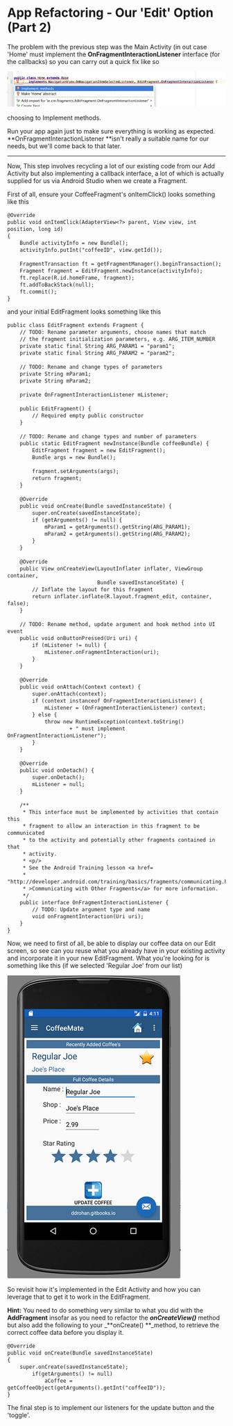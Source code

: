 # App Refactoring - Our 'Edit' Option \(Part 2\)

The problem with the previous step was the Main Activity \(in out case 'Home' must implement the **OnFragmentInteractionListener** interface \(for the callbacks\) so you can carry out a quick fix like so

![](/assets/lab510.png)

choosing to Implement methods.

Run your app again just to make sure everything is working as expected. **OnFragmentInteractionListener **isn't really a suitable name for our needs, but we'll come back to that later.

---

Now, This step involves recycling a lot of our existing code from our Add Activity but also implementing a callback interface, a lot of which is actually supplied for us via Android Studio when we create a Fragment.

First of all, ensure your CoffeeFragment's onItemClick\(\) looks something like this

```
@Override
public void onItemClick(AdapterView<?> parent, View view, int position, long id) 
{  
    Bundle activityInfo = new Bundle();  
    activityInfo.putInt("coffeeID", view.getId());  

    FragmentTransaction ft = getFragmentManager().beginTransaction();  
    Fragment fragment = EditFragment.newInstance(activityInfo);  
    ft.replace(R.id.homeFrame, fragment);  
    ft.addToBackStack(null);  
    ft.commit();
}
```

and your initial EditFragment looks something like this

```
public class EditFragment extends Fragment {
    // TODO: Rename parameter arguments, choose names that match
    // the fragment initialization parameters, e.g. ARG_ITEM_NUMBER
    private static final String ARG_PARAM1 = "param1";
    private static final String ARG_PARAM2 = "param2";

    // TODO: Rename and change types of parameters
    private String mParam1;
    private String mParam2;

    private OnFragmentInteractionListener mListener;

    public EditFragment() {
        // Required empty public constructor
    }

    // TODO: Rename and change types and number of parameters
    public static EditFragment newInstance(Bundle coffeeBundle) {
        EditFragment fragment = new EditFragment();
        Bundle args = new Bundle();

        fragment.setArguments(args);
        return fragment;
    }

    @Override
    public void onCreate(Bundle savedInstanceState) {
        super.onCreate(savedInstanceState);
        if (getArguments() != null) {
            mParam1 = getArguments().getString(ARG_PARAM1);
            mParam2 = getArguments().getString(ARG_PARAM2);
        }
    }

    @Override
    public View onCreateView(LayoutInflater inflater, ViewGroup container,
                             Bundle savedInstanceState) {
        // Inflate the layout for this fragment
        return inflater.inflate(R.layout.fragment_edit, container, false);
    }

    // TODO: Rename method, update argument and hook method into UI event
    public void onButtonPressed(Uri uri) {
        if (mListener != null) {
            mListener.onFragmentInteraction(uri);
        }
    }

    @Override
    public void onAttach(Context context) {
        super.onAttach(context);
        if (context instanceof OnFragmentInteractionListener) {
            mListener = (OnFragmentInteractionListener) context;
        } else {
            throw new RuntimeException(context.toString()
                    + " must implement OnFragmentInteractionListener");
        }
    }

    @Override
    public void onDetach() {
        super.onDetach();
        mListener = null;
    }

    /**
     * This interface must be implemented by activities that contain this
     * fragment to allow an interaction in this fragment to be communicated
     * to the activity and potentially other fragments contained in that
     * activity.
     * <p/>
     * See the Android Training lesson <a href=
     * "http://developer.android.com/training/basics/fragments/communicating.html"
     * >Communicating with Other Fragments</a> for more information.
     */
    public interface OnFragmentInteractionListener {
        // TODO: Update argument type and name
        void onFragmentInteraction(Uri uri);
    }
}
```

Now, we need to first of all, be able to display our coffee data on our Edit screen, so see can you reuse what you already have in your existing activity and incorporate it in your new EditFragment. What you're looking for is something like this \(if we selected 'Regular Joe' from our list\)

![](/assets/coffeemate.7.png)

So revisit how it's implemented in the Edit Activity and how you can leverage that to get it to work in the EditFragment.

**Hint:** You need to do something very similar to what you did with the **AddFragment** insofar as you need to refactor the _**onCreateView\(\)**_ method but also add the following to your \_**onCreate\(\) **\_method, to retrieve the correct coffee data before you display it.

```
@Override
public void onCreate(Bundle savedInstanceState) 
{    
    super.onCreate(savedInstanceState);    
        if(getArguments() != null)        
            aCoffee = getCoffeeObject(getArguments().getInt("coffeeID"));
}
```

The final step is to implement our listeners for the update button and the 'toggle'.


